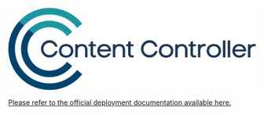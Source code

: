 ![RusticiContentControllerLogo](img/Rustici_ContentController.png)

[Please refer to the official deployment documentation available here.](https://docs.contentcontroller.com/)

